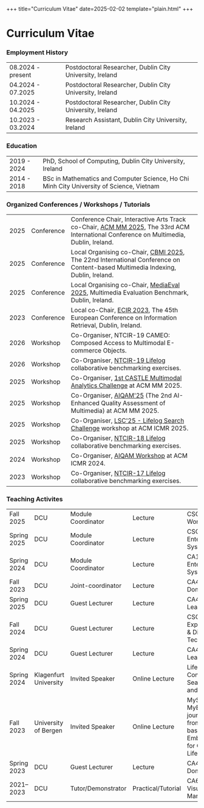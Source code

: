 +++
title="Curriculum Vitae"
date=2025-02-02
template="plain.html"
+++

# Curriculum Vitae

### Employment History

| | |
|----|----|
| 08.2024 - present | Postdoctoral Researcher, Dublin City University, Ireland |
| 04.2024 - 07.2025 | Postdoctoral Researcher, Dublin City University, Ireland |
| 10.2024 - 04.2025 | Postdoctoral Researcher, Dublin City University, Ireland |
| 10.2023 - 03.2024 | Research Assistant, Dublin City University, Ireland |

### Education

| | |
|----|----|
| 2019 - 2024 | PhD, School of Computing, Dublin City University, Ireland |
| 2014 - 2018 | BSc in Mathematics and Computer Science, Ho Chi Minh City University of Science, Vietnam |

### Organized Conferences / Workshops / Tutorials

| | | |
|---|---|---|
| 2025 | Conference | Conference Chair, Interactive Arts Track co-Chair, [ACM MM 2025](https://acmmm2025.org/), The 33rd ACM International Conference on Multimedia, Dublin, Ireland. |
| 2025 | Conference | Local Organising co-Chair, [CBMI 2025](http://www.cbmi2025.org/), The 22nd International Conference on Content-based Multimedia Indexing, Dublin, Ireland. |
| 2025 | Conference | Local Organising co-Chair, [MediaEval 2025](https://multimediaeval.github.io/), Multimedia Evaluation Benchmark, Dublin, Ireland. |
| 2023 | Conference | Local co-Chair, [ECIR 2023](http://www.ecir2023.org/), The 45th European Conference on Information Retrieval, Dublin, Ireland. |
| 2026 | Workshop | Co-Organiser, NTCIR-19 CAMEO: Composed Access to Multimodal E-commerce Objects. |
| 2026 | Workshop | Co-Organiser, [NTCIR-19 Lifelog](http://ntcir-lifelog.computing.dcu.ie/) collaborative benchmarking exercises. |
| 2025 | Workshop | Co-Organiser, [1st CASTLE Multimodal Analytics Challenge](https://castle-dataset.github.io/) at ACM MM 2025. |
| 2025 | Workshop | Co-Organiser, [AIQAM'25](https://aiqam.github.io/) (The 2nd AI-Enhanced Quality Assessment of Multimedia) at ACM MM 2025. |
| 2025 | Workshop | Co-Organiser, [LSC'25 - Lifelog Search Challenge](http://lifelogsearch.org/lsc/) workshop at ACM ICMR 2025. |
| 2025 | Workshop | Co-Organiser, [NTCIR-18 Lifelog](http://ntcir-lifelog.computing.dcu.ie/) collaborative benchmarking exercises. |
| 2024 | Workshop | Co-Organiser, [AIQAM Workshop](https://aiqam.github.io/) at ACM ICMR 2024. |
| 2023 | Workshop | Co-Organiser, [NTCIR-17 Lifelog](http://ntcir-lifelog.computing.dcu.ie/) collaborative benchmarking exercises. |

### Teaching Activites

| | | | | |
|----|----|----|----|----|
| Fall 2025 | DCU | Module Coordinator | Lecture | CSC1009: Digital World |
| Spring 2025 | DCU | Module Coordinator | Lecture | CSC1063: Managing Enterprise Computer Systems |
| Spring 2024 | DCU | Module Coordinator | Lecture | CA114: Managing Enterprise Computer Systems |
| Fall 2023 | DCU | Joint-coordinator | Lecture | CA4025: Application Domains 3 |
| Spring 2025 | DCU | Guest Lecturer | Lecture | CA4109: Machine Learning |
| Fall 2024 | DCU | Guest Lecturer | Lecture | CSC1116/CSC1043: Exploring Innovative & Disruptive Technologies |
| Spring 2024 | DCU | Guest Lecturer | Lecture | CA4109: Machine Learning |
| Spring 2024 | Klagenfurt University | Invited Speaker | Online Lecture | Lifelogging: Concept-based Search, Embeddings, and QA |
| Fall 2023 | University of Bergen | Invited Speaker | Online Lecture | MySceal and MyEachtra. A journey in lifelogging from Concept-based Search to Embedding models for Q&amp;A from Lifelogs |
| Spring 2023 | DCU | Guest Lecturer | Lecture | CA4016: Application Domains 2 |
| 2021–2023 | DCU | Tutor/Demonstrator | Practical/Tutorial | CA682: Data Visualisation and Management |
